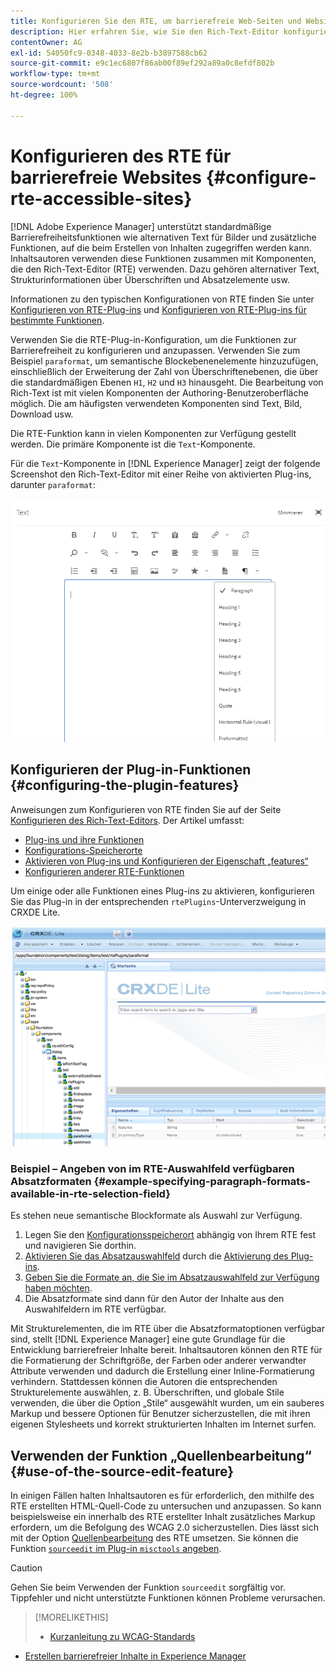 ```yaml
---
title: Konfigurieren Sie den RTE, um barrierefreie Web-Seiten und Websites zu erstellen.
description: Hier erfahren Sie, wie Sie den Rich-Text-Editor konfigurieren, um barrierefreie Websites in [!DNL Adobe Experience Manager] zu erstellen.
contentOwner: AG
exl-id: 54050fc9-0348-4033-8e2b-b3897588cb62
source-git-commit: e9c1ec6807f86ab00f89ef292a89a0c8efdf802b
workflow-type: tm+mt
source-wordcount: '508'
ht-degree: 100%

---
```


# Konfigurieren des RTE für barrierefreie Websites {#configure-rte-accessible-sites}

[!DNL Adobe Experience Manager] unterstützt standardmäßige Barrierefreiheitsfunktionen wie alternativen Text für Bilder und zusätzliche Funktionen, auf die beim Erstellen von Inhalten zugegriffen werden kann. Inhaltsautoren verwenden diese Funktionen zusammen mit Komponenten, die den Rich-Text-Editor (RTE) verwenden. Dazu gehören alternativer Text, Strukturinformationen über Überschriften und Absatzelemente usw.

Informationen zu den typischen Konfigurationen von RTE finden Sie unter [Konfigurieren von RTE-Plug-ins](rich-text-editor.md) und [Konfigurieren von RTE-Plug-ins für bestimmte Funktionen](configure-rich-text-editor-plug-ins.md).

Verwenden Sie die RTE-Plug-in-Konfiguration, um die Funktionen zur Barrierefreiheit zu konfigurieren und anzupassen. Verwenden Sie zum Beispiel `paraformat`, um semantische Blockebenenelemente hinzuzufügen, einschließlich der Erweiterung der Zahl von Überschriftenebenen, die über die standardmäßigen Ebenen `H1`, `H2` und `H3` hinausgeht. Die Bearbeitung von Rich-Text ist mit vielen Komponenten der Authoring-Benutzeroberfläche möglich. Die am häufigsten verwendeten Komponenten sind Text, Bild, Download usw.

Die RTE-Funktion kann in vielen Komponenten zur Verfügung gestellt werden. Die primäre Komponente ist die `Text`-Komponente.

Für die `Text`-Komponente in [!DNL Experience Manager] zeigt der folgende Screenshot den Rich-Text-Editor mit einer Reihe von aktivierten Plug-ins, darunter `paraformat`:

![RTE-Text-Komponente im Vollbildmodus](assets/rte-toolbar-full-screen-mode.png)

## Konfigurieren der Plug-in-Funktionen {#configuring-the-plugin-features}

Anweisungen zum Konfigurieren von RTE finden Sie auf der Seite [Konfigurieren des Rich-Text-Editors](rich-text-editor.md). Der Artikel umfasst:

* [Plug-ins und ihre Funktionen](rich-text-editor.md#aboutplugins)
* [Konfigurations-Speicherorte](rich-text-editor.md#understand-the-configuration-paths-and-locations)
* [Aktivieren von Plug-ins und Konfigurieren der Eigenschaft „features“](rich-text-editor.md#enable-rte-functionalities-by-activating-plug-ins)
* [Konfigurieren anderer RTE-Funktionen](rich-text-editor.md#enable-rte-functionalities-by-activating-plug-ins)

Um einige oder alle Funktionen eines Plug-ins zu aktivieren, konfigurieren Sie das Plug-in in der entsprechenden `rtePlugins`-Unterverzweigung in CRXDE Lite.

![Beispiel für ein rtePlugin in CRXDE Lite](assets/example-rteplugin-crxde-lite.png)

### Beispiel – Angeben von im RTE-Auswahlfeld verfügbaren Absatzformaten {#example-specifying-paragraph-formats-available-in-rte-selection-field}

Es stehen neue semantische Blockformate als Auswahl zur Verfügung.

1. Legen Sie den [Konfigurationsspeicherort](rich-text-editor.md#understand-the-configuration-paths-and-locations) abhängig von Ihrem RTE fest und navigieren Sie dorthin.
1. [Aktivieren Sie das Absatzauswahlfeld](rich-text-editor.md) durch die [Aktivierung des Plug-ins](rich-text-editor.md#enable-rte-functionalities-by-activating-plug-ins).
1. [Geben Sie die Formate an, die Sie im Absatzauswahlfeld zur Verfügung haben möchten](rich-text-editor.md).
1. Die Absatzformate sind dann für den Autor der Inhalte aus den Auswahlfeldern im RTE verfügbar.

Mit Strukturelementen, die im RTE über die Absatzformatoptionen verfügbar sind, stellt [!DNL Experience Manager] eine gute Grundlage für die Entwicklung barrierefreier Inhalte bereit. Inhaltsautoren können den RTE für die Formatierung der Schriftgröße, der Farben oder anderer verwandter Attribute verwenden und dadurch die Erstellung einer Inline-Formatierung verhindern. Stattdessen können die Autoren die entsprechenden Strukturelemente auswählen, z. B. Überschriften, und globale Stile verwenden, die über die Option „Stile“ ausgewählt wurden, um ein sauberes Markup und bessere Optionen für Benutzer sicherzustellen, die mit ihren eigenen Stylesheets und korrekt strukturierten Inhalten im Internet surfen.

## Verwenden der Funktion „Quellenbearbeitung“  {#use-of-the-source-edit-feature}

In einigen Fällen halten Inhaltsautoren es für erforderlich, den mithilfe des RTE erstellten HTML-Quell-Code zu untersuchen und anzupassen. So kann beispielsweise ein innerhalb des RTE erstellter Inhalt zusätzliches Markup erfordern, um die Befolgung des WCAG 2.0 sicherzustellen. Dies lässt sich mit der Option [Quellenbearbeitung](rich-text-editor.md#aboutplugins) des RTE umsetzen. Sie können die Funktion [`sourceedit` im Plug-in `misctools` angeben](rich-text-editor.md#aboutplugins).

>[!CAUTION]
>
>Gehen Sie beim Verwenden der Funktion `sourceedit` sorgfältig vor. Tippfehler und nicht unterstützte Funktionen können Probleme verursachen.

<!--
TBD ENGREVIEW: Is this only applicable to Classic UI? 

## Adding Support for further HTML Elements and Attributes {#adding-support-for-additional-html-elements-and-attributes}

To further extend the accessibility features of [!DNL Experience Manager], it is possible to extend the existing components based on the RTE (such as the `Text` and `Table` components) with extra elements and attributes.

The following procedure illustrates how to extend the `Table` component with a `Caption` element that provides information about a data table to assistive technology users:

### Example: Add a caption to a table properties dialog {#example-adding-the-caption-to-the-table-properties-dialog}

In the constructor of the `TablePropertiesDialog`, add an extra text input field that is used for editing the caption. Set the `itemId` to `caption` (the DOM attribute’s name) to automatically handle its content.

In a `Table`, set the attribute to the DOM element or or remove it from the DOM element. The dialog in the `config` object passed the value. Set or remove the DOM attributes using the corresponding `CQ.form.rte.Common` methods (`com` is a shortcut for `CQ.form.rte.Common`). Using `CQ.form.rte.Common` methods avoids common pitfalls with browser implementations.

>[!NOTE]
>
>This procedure is only suitable for the classic UI.

### Step-by-step instructions {#step-by-step-instructions}

1. Start CRXDE Lite. For example: [http://localhost:4502/crx/de/](http://localhost:4502/crx/de/)

1. Copy `/libs/cq/ui/widgets/source/widgets/form/rte/commands/Table.js` to `/apps/cq/ui/widgets/source/widgets/form/rte/commands/Table.js`. Create intermediate folders if those do not exist.

1. Copy `/libs/cq/ui/widgets/source/widgets/form/rte/plugins/TablePropertiesDialog.js` to `/apps/cq/ui/widgets/source/widgets/form/rte/plugins/TablePropertiesDialog.js`.

1. Open `/apps/cq/ui/widgets/source/widgets/form/rte/plugins/TablePropertiesDialog.js` file to edit.

1. In the `constructor` method, before the mention of `var dialogRef = this;`, add the following code:

   ```javascript
   editItems.push({
       "itemId": "caption",
       "name": "caption",
       "xtype": "textfield",
       "fieldLabel": CQ.I18n.getMessage("Caption"),
       "value": (this.table && this.table.caption ? this.table.caption.textContent : "")
   });
   ```

1. Open `/apps/cq/ui/widgets/source/widgets/form/rte/commands/Table.js` file.

1. Add the following code at the end of the `transferConfigToTable` method:

   ```javascript
   /**
    * Adds Caption Element
   */
   var captionElement;
   if (dom.firstChild && dom.firstChild.tagName.toLowerCase() == "caption")
   {
      captionElement = dom.firstChild;
   }
   if (config.caption)
   {
       var captionTextNode = document.createTextNode(config.caption)
       if (captionElement)
       {
          dom.replaceNode(captionElement.firstChild,captionTextNode);
       } else
       {
           captionElement = document.createElement("caption");
           captionElement.appendChild(captionTextNode);
           if (dom.childNodes.length>0)
           {
              dom.insertBefore(captionElement, dom.firstChild);
           } else
           {
              dom.appendChild(captionElement);
           }
       }
   } else if (captionElement)
   {
     dom.removeChild(captionElement);
   }
   ```

1. To save your changes, click **[!UICONTROL Save All]**.

## Best practices and limitations {#best-practices-limitations-tips}

* A plain text field is not the only type of input allowed for the value of the caption element. You can use any ExtJS widget, that provides the caption’s value through its `getValue()` method.
* To add editing capabilities for more elements and attributes, ensure that:

  * The `itemId` property for each corresponding field is set to the name of the appropriate DOM attribute (`TablePropertiesDialog`).
  * The attribute is set and/or removed on the DOM element explicitly (`Table`).
-->

>[!MORELIKETHIS]
>
>* [Kurzanleitung zu WCAG-Standards](/help/compliance/accessibility/quick-guide-wcag.md)
* [Erstellen barrierefreier Inhalte in Experience Manager](/help/sites-cloud/authoring/fundamentals/accessible-content.md)

